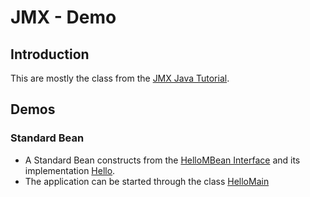 # JMX - Demo

## Introduction
This are mostly the class from the [JMX Java Tutorial](https://docs.oracle.com/javase/tutorial/jmx/index.html).

## Demos

### Standard Bean

  * A Standard Bean constructs from the [HelloMBean Interface](HelloMBean.java) and its implementation [Hello](Hello.java).
  * The application can be started through the class [HelloMain](HelloMain.java)



